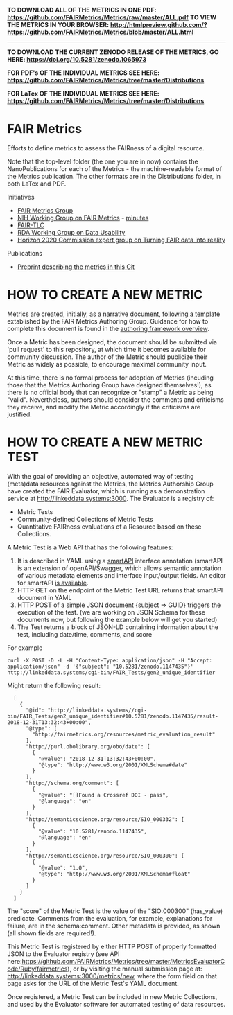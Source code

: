 **TO DOWNLOAD ALL OF THE METRICS IN ONE PDF:  https://github.com/FAIRMetrics/Metrics/raw/master/ALL.pdf**
**TO VIEW THE METRICS IN YOUR BROWSER:  http://htmlpreview.github.com/?https://github.com/FAIRMetrics/Metrics/blob/master/ALL.html**

---------------


**TO DOWNLOAD THE CURRENT ZENODO RELEASE OF THE METRICS, GO HERE:  https://doi.org/10.5281/zenodo.1065973**

**FOR PDF's OF THE INDIVIDUAL METRICS SEE HERE:  https://github.com/FAIRMetrics/Metrics/tree/master/Distributions**

**FOR LaTex OF THE INDIVIDUAL METRICS SEE HERE:  https://github.com/FAIRMetrics/Metrics/tree/master/Distributions**



# FAIR Metrics
Efforts to define metrics to assess the FAIRness of a digital resource.

Note that the top-level folder (the one you are in now) contains the NanoPublications for each of the Metrics - the machine-readable format of the Metrics publication.  The other formats are in the Distributions folder, in both LaTex and PDF.  

Initiatives

* [FAIR Metrics Group](http://www.fairmetrics.org/)
* [NIH Working Group on FAIR Metrics](https://bd2kccc.org/working-groups/?v=commons&h=front) - [minutes](https://docs.google.com/document/d/1Z67UntK73zE8egLpKmIHfpexyuPWWV1gjcjfNeybK9o/edit?usp=sharing)
* [FAIR-TLC](https://zenodo.org/record/203295#.WVs8m4jfoUE)
* [RDA Working Group on Data Usability](https://www.rd-alliance.org/data-publishing-data-usability-certification-services-rda-8th-plenary-bof-meeting)
* [Horizon 2020 Commission expert group on Turning FAIR data into reality](http://ec.europa.eu/transparency/regexpert/index.cfm?do=groupDetail.groupDetail&groupID=3464)

Publications

* [Preprint describing the metrics in this Git](https://doi.org/10.1101/225490)

# HOW TO CREATE A NEW METRIC

Metrics are created, initially, as a narrative document, <a href='http://fairmetrics.org/fairmetricform.html'>following a template<a> extablished by the FAIR Metrics Authoring Group. Guidance for how to complete this document is found in the <a href='http://fairmetrics.org/framework.html'>authoring framework overview</a>.
  
Once a Metric has been designed, the document should be submitted via 'pull request' to this repository, at which time it becomes available for community discussion.  The author of the Metric should publicize their Metric as widely as possible, to encourage maximal community input.  

At this time, there is no formal process for adoption of Metrics (incuding those that the Metrics Authoring Group have designed themselves!), as there is no official body that can recognize or "stamp" a Metric as being "valid".  Nevertheless, authors should consider the comments and criticisms they receive, and modify the Metric accordingly if the criticisms are justified.

# HOW TO CREATE A NEW METRIC TEST

With the goal of providing an objective, automated way of testing (meta)data resources against the Metrics, the Metrics Authorship Group have created the FAIR Evaluator, which is running as a demonstration service at http://linkeddata.systems:3000.  The Evaluator is a registry of:

* Metric Tests
* Community-defined Collections of Metric Tests
* Quantitative FAIRness evaluations of a Resource based on these Collections.

A Metric Test is a Web API that has the following features:

1)  It is described in YAML using a [smartAPI](http://smart-api.info/) interface annotation (smartAPI is an extension of openAPI/Swagger, which allows semantic annotation of various metadata elements and interface input/output fields.  An editor for smartAPI [is available](http://smart-api.info/editor/).
2)  HTTP GET on the endpoint of the Metric Test URL returns that smartAPI document in YAML
3)  HTTP POST of a simple JSON document {subject => GUID} triggers the execution of the test.  (we are working on JSON Schema for these documents now, but following the example below will get you started)
4)  The Test returns a block of JSON-LD containing information about the test, including date/time, comments, and score

For example

    curl -X POST -D -L -H "Content-Type: application/json" -H "Accept: application/json" -d '{"subject": "10.5281/zenodo.1147435"}' http://linkeddata.systems/cgi-bin/FAIR_Tests/gen2_unique_identifier

Might return the following result:


      [
        {
          "@id": "http://linkeddata.systems//cgi-bin/FAIR_Tests/gen2_unique_identifier#10.5281/zenodo.1147435/result-2018-12-31T13:32:43+00:00",
          "@type": [
            "http://fairmetrics.org/resources/metric_evaluation_result"
          ],
          "http://purl.obolibrary.org/obo/date": [
            {
              "@value": "2018-12-31T13:32:43+00:00",
              "@type": "http://www.w3.org/2001/XMLSchema#date"
            }
          ],
          "http://schema.org/comment": [
            {
              "@value": "[]Found a Crossref DOI - pass",
              "@language": "en"
            }
          ],
          "http://semanticscience.org/resource/SIO_000332": [
            {
              "@value": "10.5281/zenodo.1147435",
              "@language": "en"
            }
          ],
          "http://semanticscience.org/resource/SIO_000300": [
            {
              "@value": "1.0",
              "@type": "http://www.w3.org/2001/XMLSchema#float"
            }
          ]
        }
      ]


The "score" of the Metric Test is the value of the "SIO:000300" (has_value) predicate.  Comments from the evaluation, for example, explanations for failure, are in the schema:comment.  Other metadata is provided, as shown (all shown fields are required!).

This Metric Test is registered by either HTTP POST of properly formatted JSON to the Evaluator registry (see API here:https://github.com/FAIRMetrics/Metrics/tree/master/MetricsEvaluatorCode/Ruby/fairmetrics), or by visiting the manual submission page at:  http://linkeddata.systems:3000/metrics/new, where the form field on that page asks for the URL of the Metric Test's YAML document.

Once registered, a Metric Test can be included in new Metric Collections, and used by the Evaluator software for automated testing of data resources.
